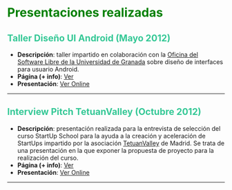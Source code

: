 # <font color='green'>Presentaciones realizadas</font> #

## <font color='#35c896'>Taller Diseño UI Android (Mayo 2012)</font> ##

  * **Descripción**: taller impartido en colaboración con la [Oficina del Software Libre de la Universidad de Granada](http://osl.ugr.es) sobre diseño de interfaces para usuario Android.
  * **Página (+ info)**: [Ver](http://code.google.com/p/amateos-workspace/wiki/tallerUIAndroid)
  * **Presentación**: [Ver Online](http://amateos-workspace.googlecode.com/svn/trunk/Presentations/TallerUIAndroid/Presentacion/index.html)


---

## <font color='#35c896'>Interview Pitch TetuanValley (Octubre 2012)</font> ##
  * **Descripción**:  presentación realizada para la entrevista de selección del curso StartUp School para la ayuda a la creación y aceleración de StartUps impartido por la asociación [TetuanValley](http://blog.tetuanvalley.com/) de Madrid. Se trata de una presentación en la que exponer la propuesta de proyecto para la realización del curso.
  * **Página (+ info)**: [Ver](http://code.google.com/p/amateos-workspace/wiki/tetuanvalley_pitch)
  * **Presentación**: [Ver Online](http://amateos-workspace.googlecode.com/svn/trunk/Presentations/TetuanValley/Interview%20Pitch%20(Oct%202012)/index.html)

---
